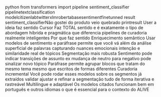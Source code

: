 python
from transformers import pipeline
sentiment_classifier  pipelinetextclassification modelcitizenlabtwitterxlmrobertabasesentimentfinetunned
result  sentiment_classifierNão gostei do produto veio quebrado
printresult
User
a ideia faz sentido
Cursor
Faz TOTAL sentido  e é exatamente o tipo de abordagem híbrida e pragmática que diferencia pipelines de curadoria realmente inteligentes
 Por que faz sentido
 Enriquecimento semântico
Usar modelos de sentimento e paráfrase permite que você vá além da análise superficial de palavras capturando nuances emocionais intenção e similaridade real de tópicos
 Segmentação mais robusta
 Sentimento pode indicar transições de assunto ex mudança de neutro para negativo pode sinalizar novo tópico
 Paráfrase permite agrupar blocos que tratam do mesmo tema mesmo que escritos de formas diferentes
 Curadoria incremental
Você pode rodar esses modelos sobre os segmentos já extraídos validar ajustar e refinar a segmentação  tudo de forma iterativa e rastreável
 Multilíngue e adaptável
Os modelos citados funcionam bem em português e outros idiomas o que é essencial para o contexto do ALIVE